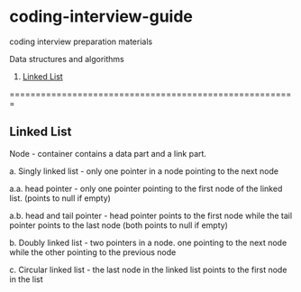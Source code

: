 # coding-interview-guide
coding interview preparation materials

Data structures and algorithms

1. [Linked List](#linked-list)


=======================================================

## Linked List
Node - container contains a data part and a link part.

a. Singly linked list - only one pointer in a node pointing to the next node

a.a. head pointer - only one pointer pointing to the first node of the linked list. (points to null if empty)

a.b. head and tail pointer - head pointer points to the first node while the tail pointer points to the last node (both points to null if empty)

b. Doubly linked list - two pointers in a node. one pointing to the next node while the other pointing to the previous node

c. Circular linked list - the last node in the linked list points to the first node in the list


